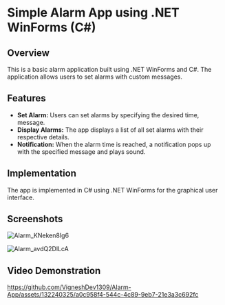 # Simple Alarm App using .NET WinForms (C#)

## Overview

This is a basic alarm application built using .NET WinForms and C#. The application allows users to set alarms with custom messages.

## Features

- **Set Alarm:** Users can set alarms by specifying the desired time, message.
- **Display Alarms:** The app displays a list of all set alarms with their respective details.
- **Notification:** When the alarm time is reached, a notification pops up with the specified message and plays sound.

## Implementation

The app is implemented in C# using .NET WinForms for the graphical user interface.

## Screenshots

![Alarm_KNeken8Ig6](https://github.com/VigneshDev1309/Alarm-App/assets/132240325/50b88ff1-57e2-45c5-abc7-1b4e1704dac8)

![Alarm_avdQ2DlLcA](https://github.com/VigneshDev1309/Alarm-App/assets/132240325/854878bd-fcd8-4bd5-966c-84765ad308b9)

## Video Demonstration

https://github.com/VigneshDev1309/Alarm-App/assets/132240325/a0c958f4-544c-4c89-9eb7-21e3a3c692fc



